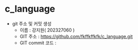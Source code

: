 # c_language
* git 주소 및 커밋 생성
  * 이름 : 강지원( 202327060 )
  * GIT 주소 : https://github.com/fkffkffkfk/c_language.git
  * GIT commit 코드 : 
